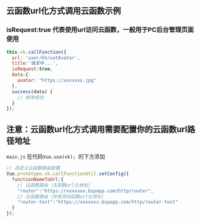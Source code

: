 ## 云函数url化方式调用云函数示例
### isRequest:true 代表使用url访问云函数，一般用于PC后台管理页面使用

```js
this.vk.callFunction({
  url: 'user/kh/setAvatar',
  title:'请求中...',
  isRequest:true,
  data:{
    avatar: "https://xxxxxxx.jpg"
  },
  success(data) {
    // 修改成功
  }
});

```
## 注意：云函数url化方式调用需要配置你的云函数url路径地址
`main.js` 在代码`Vue.use(vk); `的下方添加
```js
// 自定义云函数路由配置
Vue.prototype.vk.callFunctionUtil.setConfig({
  functionNameToUrl:{
    // 云函数路由（主函数url化地址）
    "router":"https://xxxxxxx.bspapp.com/http/router",
    // 云函数路由（开发测试函数url化地址）
    "router-test":"https://xxxxxxx.bspapp.com/http/router-test"
  }
});

```
